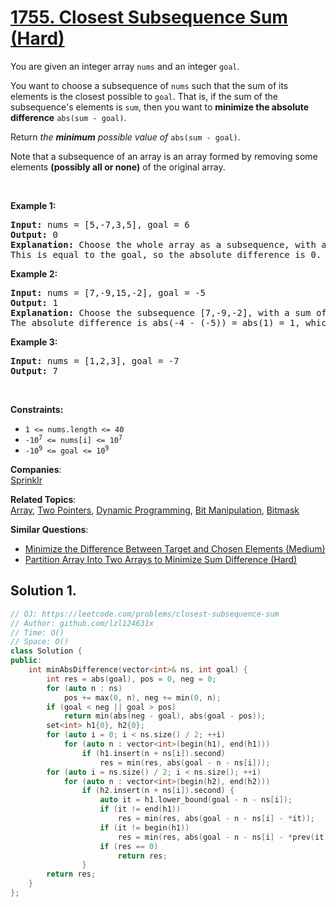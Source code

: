 # [1755. Closest Subsequence Sum (Hard)](https://leetcode.com/problems/closest-subsequence-sum/)

<p>You are given an integer array <code>nums</code> and an integer <code>goal</code>.</p>

<p>You want to choose a subsequence of <code>nums</code> such that the sum of its elements is the closest possible to <code>goal</code>. That is, if the sum of the subsequence's elements is <code>sum</code>, then you want to <strong>minimize the absolute difference</strong> <code>abs(sum - goal)</code>.</p>

<p>Return <em>the <strong>minimum</strong> possible value of</em> <code>abs(sum - goal)</code>.</p>

<p>Note that a subsequence of an array is an array formed by removing some elements <strong>(possibly all or none)</strong> of the original array.</p>

<p>&nbsp;</p>
<p><strong>Example 1:</strong></p>

<pre><strong>Input:</strong> nums = [5,-7,3,5], goal = 6
<strong>Output:</strong> 0
<strong>Explanation:</strong> Choose the whole array as a subsequence, with a sum of 6.
This is equal to the goal, so the absolute difference is 0.
</pre>

<p><strong>Example 2:</strong></p>

<pre><strong>Input:</strong> nums = [7,-9,15,-2], goal = -5
<strong>Output:</strong> 1
<strong>Explanation:</strong> Choose the subsequence [7,-9,-2], with a sum of -4.
The absolute difference is abs(-4 - (-5)) = abs(1) = 1, which is the minimum.
</pre>

<p><strong>Example 3:</strong></p>

<pre><strong>Input:</strong> nums = [1,2,3], goal = -7
<strong>Output:</strong> 7
</pre>

<p>&nbsp;</p>
<p><strong>Constraints:</strong></p>

<ul>
	<li><code>1 &lt;= nums.length &lt;= 40</code></li>
	<li><code>-10<sup>7</sup> &lt;= nums[i] &lt;= 10<sup>7</sup></code></li>
	<li><code>-10<sup>9</sup> &lt;= goal &lt;= 10<sup>9</sup></code></li>
</ul>


**Companies**:  
[Sprinklr](https://leetcode.com/company/sprinklr)

**Related Topics**:  
[Array](https://leetcode.com/tag/array/), [Two Pointers](https://leetcode.com/tag/two-pointers/), [Dynamic Programming](https://leetcode.com/tag/dynamic-programming/), [Bit Manipulation](https://leetcode.com/tag/bit-manipulation/), [Bitmask](https://leetcode.com/tag/bitmask/)

**Similar Questions**:
* [Minimize the Difference Between Target and Chosen Elements (Medium)](https://leetcode.com/problems/minimize-the-difference-between-target-and-chosen-elements/)
* [Partition Array Into Two Arrays to Minimize Sum Difference (Hard)](https://leetcode.com/problems/partition-array-into-two-arrays-to-minimize-sum-difference/)

## Solution 1.

```cpp
// OJ: https://leetcode.com/problems/closest-subsequence-sum
// Author: github.com/lzl124631x
// Time: O()
// Space: O()
class Solution {
public:
    int minAbsDifference(vector<int>& ns, int goal) {
        int res = abs(goal), pos = 0, neg = 0;
        for (auto n : ns)
            pos += max(0, n), neg += min(0, n);
        if (goal < neg || goal > pos)
            return min(abs(neg - goal), abs(goal - pos));
        set<int> h1{0}, h2{0};
        for (auto i = 0; i < ns.size() / 2; ++i)
            for (auto n : vector<int>(begin(h1), end(h1)))
                if (h1.insert(n + ns[i]).second)
                    res = min(res, abs(goal - n - ns[i]));
        for (auto i = ns.size() / 2; i < ns.size(); ++i)
            for (auto n : vector<int>(begin(h2), end(h2)))
                if (h2.insert(n + ns[i]).second) {
                    auto it = h1.lower_bound(goal - n - ns[i]);
                    if (it != end(h1))
                        res = min(res, abs(goal - n - ns[i] - *it));
                    if (it != begin(h1))
                        res = min(res, abs(goal - n - ns[i] - *prev(it)));
                    if (res == 0)
                        return res;
                }
        return res;
    }
};
```